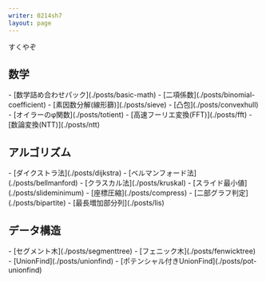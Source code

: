 ```yaml
---
writer: 0214sh7
layout: page
---
```

すくやぞ

<h2>数学</h2>
- [数学詰め合わせパック](./posts/basic-math)
- [二項係数](./posts/binomial-coefficient)
- [素因数分解(線形篩)](./posts/sieve)
- [凸包](./posts/convexhull)
- [オイラーのφ関数](./posts/totient)
- [高速フーリエ変換(FFT)](./posts/fft)
- [数論変換(NTT)](./posts/ntt)

<h2>アルゴリズム</h2>
- [ダイクストラ法](./posts/dijkstra)
- [ベルマンフォード法](./posts/bellmanford)
- [クラスカル法](./posts/kruskal)
- [スライド最小値](./posts/slideminimum)
- [座標圧縮](./posts/compress)
- [二部グラフ判定](./posts/bipartite)
- [最長増加部分列](./posts/lis)

<h2>データ構造</h2>
- [セグメント木](./posts/segmenttree)
- [フェニック木](./posts/fenwicktree)
- [UnionFind](./posts/unionfind)
- [ポテンシャル付きUnionFind](./posts/pot-unionfind)

